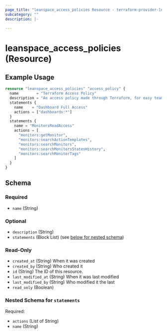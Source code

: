 ```yaml
---
page_title: "leanspace_access_policies Resource - terraform-provider-leanspace"
subcategory: ""
description: |-
  
---
```


# leanspace_access_policies (Resource)



## Example Usage

```terraform
resource "leanspace_access_policies" "access_policy" {
  name        = "Terraform Access Policy"
  description = "An access policy made through Terraform, for easy team management."
  statements {
    name    = "Dashboard Full Access"
    actions = ["dashboards:*"]
  }
  statements {
    name = "MonitorsReadAccess"
    actions = [
      "monitors:getMonitor",
      "monitors:searchActionTemplates",
      "monitors:searchMonitors",
      "monitors:searchMonitorsStatesHistory",
      "monitors:searchMonitorTags"
    ]
  }
}
```

<!-- schema generated by tfplugindocs -->
## Schema

### Required

- `name` (String)

### Optional

- `description` (String)
- `statements` (Block List) (see [below for nested schema](#nestedblock--statements))

### Read-Only

- `created_at` (String) When it was created
- `created_by` (String) Who created it
- `id` (String) The ID of this resource.
- `last_modified_at` (String) When it was last modified
- `last_modified_by` (String) Who modified it the last
- `read_only` (Boolean)

<a id="nestedblock--statements"></a>
### Nested Schema for `statements`

Required:

- `actions` (List of String)
- `name` (String)
